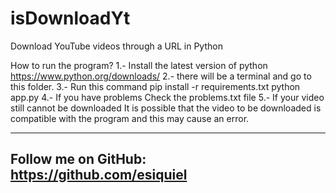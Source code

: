 # isDownloadYt
Download YouTube videos through a URL in Python

How to run the program?
1.- Install the latest version of python
https://www.python.org/downloads/
2.- there will be a terminal and go to this folder.
3.- Run this command
pip install -r requirements.txt
python app.py
4.- If you have problems 
Check the problems.txt file
5.- If your video still cannot be downloaded
It is possible that the video to be downloaded is compatible with the program and this may cause an error.

------------------------------------------------
Follow me on GitHub: https://github.com/esiquiel
------------------------------------------------
